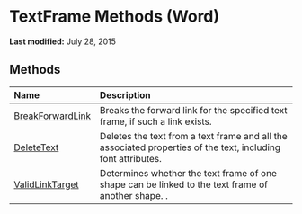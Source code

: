 
# TextFrame Methods (Word)

 **Last modified:** July 28, 2015


## Methods



|**Name**|**Description**|
|:-----|:-----|
| [BreakForwardLink](e72e07bf-cea3-3351-3fa8-aae9777babf6.md)|Breaks the forward link for the specified text frame, if such a link exists.|
| [DeleteText](a5fbf67a-c4d2-9b12-e326-86d63150debc.md)|Deletes the text from a text frame and all the associated properties of the text, including font attributes.|
| [ValidLinkTarget](09e900c9-30d8-0098-6ad1-d8c4fbaeb3cf.md)|Determines whether the text frame of one shape can be linked to the text frame of another shape. .|
